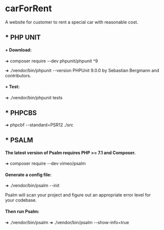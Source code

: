 # carForRent
A website for customer to rent a special car with reasonable cost.


## * PHP UNIT

#### + Download:

➜ composer require --dev phpunit/phpunit ^9

➜ ./vendor/bin/phpunit --version
PHPUnit 9.0.0 by Sebastian Bergmann and contributors.

#### + Test:

➜ ./vendor/bin/phpunit tests

## * PHPCBS 
➜  phpcbf --standard=PSR12 ./src

## * PSALM

####  The latest version of Psalm requires PHP >= 7.1 and Composer.

➜ composer require --dev vimeo/psalm

#### Generate a config file:

➜ ./vendor/bin/psalm --init

Psalm will scan your project and figure out an appropriate error level for your codebase.

#### Then run Psalm:

➜ ./vendor/bin/psalm
➜ ./vendor/bin/psalm --show-info=true
